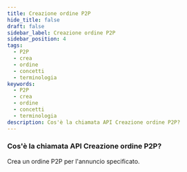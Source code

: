 ```yaml
---
title: Creazione ordine P2P
hide_title: false
draft: false
sidebar_label: Creazione ordine P2P
sidebar_position: 4
tags:
  - P2P
  - crea
  - ordine
  - concetti
  - terminologia
keywords:
  - P2P
  - crea
  - ordine
  - concetti
  - terminologia
description: Cos'è la chiamata API Creazione ordine P2P?
---
```


### Cos'è la chiamata API Creazione ordine P2P?

Crea un ordine P2P per l'annuncio specificato.
